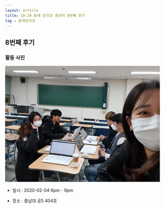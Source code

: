 ```yaml
---
layout: article
title: 19-20 동계 모각코 동아리 8번째 후기
tag : 동계모각코
---
```


## 8번째 후기

### 활동 사진
![8주차](/MGC/8번째.jpg)

* 일시 : 2020-02-04 6pm - 9pm

* 장소 : 충남대 공5 404호